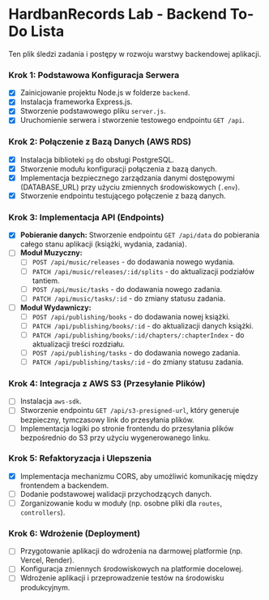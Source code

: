 # HardbanRecords Lab - Backend To-Do Lista

Ten plik śledzi zadania i postępy w rozwoju warstwy backendowej aplikacji.

### Krok 1: Podstawowa Konfiguracja Serwera
- [x] Zainicjowanie projektu Node.js w folderze `backend`.
- [x] Instalacja frameworka Express.js.
- [x] Stworzenie podstawowego pliku `server.js`.
- [x] Uruchomienie serwera i stworzenie testowego endpointu `GET /api`.

### Krok 2: Połączenie z Bazą Danych (AWS RDS)
- [x] Instalacja biblioteki `pg` do obsługi PostgreSQL.
- [x] Stworzenie modułu konfiguracji połączenia z bazą danych.
- [x] Implementacja bezpiecznego zarządzania danymi dostępowymi (DATABASE_URL) przy użyciu zmiennych środowiskowych (`.env`).
- [x] Stworzenie endpointu testującego połączenie z bazą danych.

### Krok 3: Implementacja API (Endpoints)
- [x] **Pobieranie danych:** Stworzenie endpointu `GET /api/data` do pobierania całego stanu aplikacji (książki, wydania, zadania).
- [ ] **Moduł Muzyczny:**
  - [ ] `POST /api/music/releases` - do dodawania nowego wydania.
  - [ ] `PATCH /api/music/releases/:id/splits` - do aktualizacji podziałów tantiem.
  - [ ] `POST /api/music/tasks` - do dodawania nowego zadania.
  - [ ] `PATCH /api/music/tasks/:id` - do zmiany statusu zadania.
- [ ] **Moduł Wydawniczy:**
  - [ ] `POST /api/publishing/books` - do dodawania nowej książki.
  - [ ] `PATCH /api/publishing/books/:id` - do aktualizacji danych książki.
  - [ ] `PATCH /api/publishing/books/:id/chapters/:chapterIndex` - do aktualizacji treści rozdziału.
  - [ ] `POST /api/publishing/tasks` - do dodawania nowego zadania.
  - [ ] `PATCH /api/publishing/tasks/:id` - do zmiany statusu zadania.

### Krok 4: Integracja z AWS S3 (Przesyłanie Plików)
- [ ] Instalacja `aws-sdk`.
- [ ] Stworzenie endpointu `GET /api/s3-presigned-url`, który generuje bezpieczny, tymczasowy link do przesyłania plików.
- [ ] Implementacja logiki po stronie frontendu do przesyłania plików bezpośrednio do S3 przy użyciu wygenerowanego linku.

### Krok 5: Refaktoryzacja i Ulepszenia
- [x] Implementacja mechanizmu CORS, aby umożliwić komunikację między frontendem a backendem.
- [ ] Dodanie podstawowej walidacji przychodzących danych.
- [ ] Zorganizowanie kodu w moduły (np. osobne pliki dla `routes`, `controllers`).

### Krok 6: Wdrożenie (Deployment)
- [ ] Przygotowanie aplikacji do wdrożenia na darmowej platformie (np. Vercel, Render).
- [ ] Konfiguracja zmiennych środowiskowych na platformie docelowej.
- [ ] Wdrożenie aplikacji i przeprowadzenie testów na środowisku produkcyjnym.